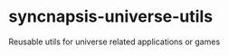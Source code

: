 syncnapsis-universe-utils
=========================

Reusable utils for universe related applications or games